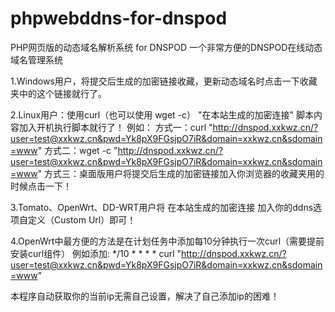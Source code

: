 # phpwebddns-for-dnspod
PHP网页版的动态域名解析系统 for DNSPOD
一个非常方便的DNSPOD在线动态域名管理系统

1.Windows用户，将提交后生成的加密链接收藏，更新动态域名时点击一下收藏夹中的这个链接就行了。

2.Linux用户：使用curl（也可以使用 wget -c） "在本站生成的加密连接" 脚本内容加入开机执行脚本就行了！
例如：
方式一：curl "http://dnspod.xxkwz.cn/?user=test@xxkwz.cn&pwd=Yk8pX9FGsjpO7iR&domain=xxkwz.cn&sdomain=www"
方式二：wget -c "http://dnspod.xxkwz.cn/?user=test@xxkwz.cn&pwd=Yk8pX9FGsjpO7iR&domain=xxkwz.cn&sdomain=www"
方式三：桌面版用户将提交后生成的加密链接加入你浏览器的收藏夹用的时候点击一下！ 

3.Tomato、OpenWrt、DD-WRT用户将 在本站生成的加密连接 加入你的ddns选项自定义（Custom Url）即可！

4.OpenWrt中最方便的方法是在计划任务中添加每10分钟执行一次curl（需要提前安装curl组件）
例如添加:
*/10 * * * * curl "http://dnspod.xxkwz.cn/?user=test@xxkwz.cn&pwd=Yk8pX9FGsjpO7iR&domain=xxkwz.cn&sdomain=www"

本程序自动获取你的当前ip无需自己设置，解决了自己添加ip的困难！
